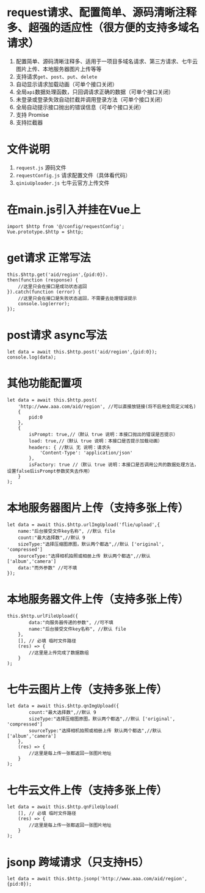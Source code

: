 # request请求、配置简单、源码清晰注释多、超强的适应性（很方便的支持多域名请求）
1. 配置简单、源码清晰注释多、适用于一项目多域名请求、第三方请求、七牛云图片上传、本地服务器图片上传等等
2. 支持请求`get`、`post`、`put`、`delete`
3. 自动显示请求加载动画（可单个接口关闭）
4. 全局`api`数据处理函数，只回调请求正确的数据（可单个接口关闭）
5. 未登录或登录失效自动拦截并调用登录方法（可单个接口关闭）
6. 全局自动提示接口抛出的错误信息（可单个接口关闭）
7. 支持 Promise
8. 支持拦截器

# 文件说明
1. `request.js` 源码文件
2. `requestConfig.js` 请求配置文件（具体看代码）
3. `qiniuUploader.js` 七牛云官方上传文件

# 在main.js引入并挂在Vue上
```
import $http from '@/config/requestConfig';
Vue.prototype.$http = $http;
```

# get请求 正常写法 
```
this.$http.get('aid/region',{pid:0}).
then(function (response) {
	//这里只会在接口是成功状态返回
}).catch(function (error) {
	//这里只会在接口是失败状态返回，不需要去处理错误提示
	console.log(error);
});
```

# post请求 async写法 
```
let data = await this.$http.post('aid/region',{pid:0});
console.log(data);
```

# 其他功能配置项
```
let data = await this.$http.post(
	'http://www.aaa.com/aid/region', //可以直接放链接(将不启用全局定义域名)
	{
		pid:0
	}, 
	{
		isPrompt: true,//（默认 true 说明：本接口抛出的错误是否提示）
		load: true,//（默认 true 说明：本接口是否提示加载动画）
		headers: { //默认 无 说明：请求头
			'Content-Type': 'application/json'
		},
		isFactory: true //（默认 true 说明：本接口是否调用公共的数据处理方法，设置false后isPrompt参数奖失去作用）
	}
);
```

# 本地服务器图片上传（支持多张上传）
```
let data = await this.$http.urlImgUpload('flie/upload',{
	name:"后台接受文件key名称", //默认 file
	count:"最大选择数",//默认 9
	sizeType:"选择压缩图原图，默认两个都选",//默认 ['original', 'compressed']
	sourceType:"选择相机拍照或相册上传 默认两个都选",//默认 ['album','camera']
	data:"而外参数" //可不填
});
```
# 本地服务器文件上传（支持多张上传）
```
this.$http.urlFileUpload({
		data:"向服务器传递的参数", //可不填
		name:"后台接受文件key名称", //默认 file
	},
	[], // 必填 临时文件路径
	(res) => {
		//这里是上传完成了数据数组
	}
);
```

# 七牛云图片上传（支持多张上传）
```
let data = await this.$http.qnImgUpload({ 
		count:"最大选择数",//默认 9
		sizeType:"选择压缩图原图，默认两个都选",//默认 ['original', 'compressed']
		sourceType:"选择相机拍照或相册上传 默认两个都选",//默认 ['album','camera']
	},
	(res) => {
		//这里是每上传一张都返回一张图片地址
	}
);
```

# 七牛云文件上传（支持多张上传）
```
let data = await this.$http.qnFileUpload(
	[], // 必填 临时文件路径
	(res) => {
		//这里是每上传一张都返回一张图片地址
	}
);
```
# jsonp 跨域请求（只支持H5）
```
let data = await this.$http.jsonp('http://www.aaa.com/aid/region',{pid:0});
```
